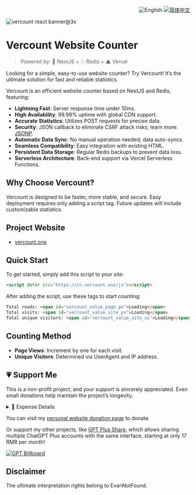 <div align="right">
  <img src="https://img.shields.io/badge/-English-4A628A?style=for-the-badge" alt="English" />
  <a title="zh-CN" href="README.md">  <img src="https://img.shields.io/badge/-%E7%AE%80%E4%BD%93%E4%B8%AD%E6%96%87-545759?style=for-the-badge" alt="简体中文"></a>
</div>

![vercount react banner@3x](https://github.com/user-attachments/assets/a540dc18-8d92-4b46-a121-ad6580d3ef3d)


# Vercount Website Counter

> Powered by: 🚀 NextJS + ✨ Redis + ▲ Vercel

Looking for a simple, easy-to-use website counter? Try Vercount! It’s the ultimate solution for fast and reliable statistics.

Vercount is an efficient website counter based on NextJS and Redis, featuring:

- **Lightning Fast**: Server response time under 10ms.
- **High Availability**: 99.99% uptime with global CDN support.
- **Accurate Statistics**: Utilizes POST requests for precise data.
- **Security**: JSON callback to eliminate CSRF attack risks; learn more: [JSONP](https://en.wikipedia.org/wiki/JSONP).
- **Automatic Data Sync**: No manual operation needed; data auto-syncs.
- **Seamless Compatibility**: Easy integration with existing HTML.
- **Persistent Data Storage**: Regular Redis backups to prevent data loss.
- **Serverless Architecture**: Back-end support via Vercel Serverless Functions.

## Why Choose Vercount?

Vercount is designed to be faster, more stable, and secure. Easy deployment requires only adding a script tag. Future updates will include customizable statistics.

## Project Website

- [vercount.one](https://vercount.one)

## Quick Start

To get started, simply add this script to your site:

```html
<script defer src="https://cn.vercount.one/js"></script>
```

After adding the script, use these tags to start counting:

```html
Total reads: <span id="vercount_value_page_pv">Loading</span>
Total visits: <span id="vercount_value_site_pv">Loading</span>
Total unique visitors: <span id="vercount_value_site_uv">Loading</span>
```

## Counting Method

- **Page Views**: Increment by one for each visit.
- **Unique Visitors**: Determined via UserAgent and IP address.

## 💗 Support Me

This is a non-profit project, and your support is sincerely appreciated. Even small donations help maintain the project’s longevity.

<details><summary>📝 Expense Details</summary>
I cover the operation costs personally, including Vercel fees and database server costs. Monthly and annual expenses are as follows:

Monthly expenses:
- Vercel Pro subscription: $20 USD
- Vercel Function Invocations: $1 USD
- Edge Middleware Invocations: $1 USD
- Total: approx. ¥154 CNY

Annual expenses:
- Database server fees: $40 USD
- Domain fees: $15 USD
- Total: approx. ¥390 CNY

I hope for your support as the project grows.
</details>

You can visit my [personal website donation page](https://evannotfound.com/sponsor) to donate.

Or support my other projects, like [GPT Plus Share](https://gpt.oknice.ca), which allows sharing multiple ChatGPT Plus accounts with the same interface, starting at only 17 RMB per month!

[![GPT Billboard](https://github.com/EvanNotFound/hexo-theme-redefine/assets/68590232/55346629-cd54-45a4-9b31-3f979750b0c0)](https://gpt.oknice.ca)

## Disclaimer

The ultimate interpretation rights belong to EvanNotFound.